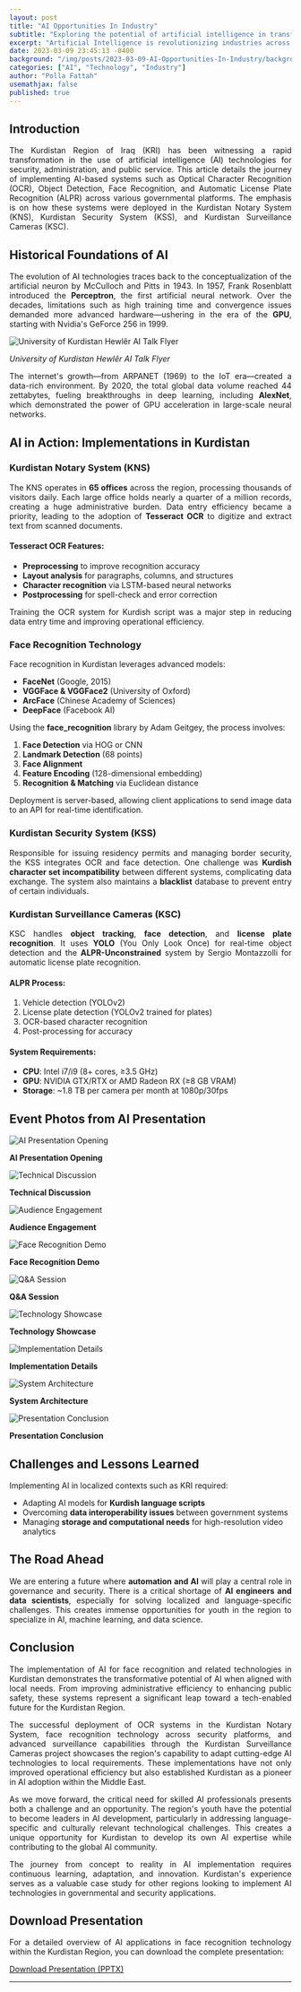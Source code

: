 ```yaml
---
layout: post
title: "AI Opportunities In Industry"
subtitle: "Exploring the potential of artificial intelligence in transforming industrial processes"
excerpt: "Artificial Intelligence is revolutionizing industries across the globe, and the Kurdistan Region is uniquely positioned to capitalize on these transformative opportunities in manufacturing, oil & gas, and agriculture."
date: 2023-03-09 23:45:13 -0400
background: "/img/posts/2023-03-09-AI-Opportunities-In-Industry/background.jpg"
categories: ["AI", "Technology", "Industry"]
author: "Polla Fattah"
usemathjax: false
published: true
---
```

<style>
  video {
  /* override other styles to make responsive */
  width: 100%    !important;
  height: auto   !important;
}
body p{text-align: justify}
</style>


## Introduction

The Kurdistan Region of Iraq (KRI) has been witnessing a rapid transformation in the use of artificial intelligence (AI) technologies for security, administration, and public service. This article details the journey of implementing AI-based systems such as Optical Character Recognition (OCR), Object Detection, Face Recognition, and Automatic License Plate Recognition (ALPR) across various governmental platforms. The emphasis is on how these systems were deployed in the Kurdistan Notary System (KNS), Kurdistan Security System (KSS), and Kurdistan Surveillance Cameras (KSC).

## Historical Foundations of AI

The evolution of AI technologies traces back to the conceptualization of the artificial neuron by McCulloch and Pitts in 1943. In 1957, Frank Rosenblatt introduced the **Perceptron**, the first artificial neural network. Over the decades, limitations such as high training time and convergence issues demanded more advanced hardware—ushering in the era of the **GPU**, starting with Nvidia's GeForce 256 in 1999.

<div class="text-center my-4">
  <img src="/img/posts/2023-03-09-AI-Opportunities-In-Industry/UKH-Talk.jpeg" class="img-fluid rounded shadow" alt="University of Kurdistan Hewlêr AI Talk Flyer" style="max-width: 500px;">
  <p class="mt-2 text-muted"><em>University of Kurdistan Hewlêr AI Talk Flyer</em></p>
</div>

The internet's growth—from ARPANET (1969) to the IoT era—created a data-rich environment. By 2020, the total global data volume reached 44 zettabytes, fueling breakthroughs in deep learning, including **AlexNet**, which demonstrated the power of GPU acceleration in large-scale neural networks.

## AI in Action: Implementations in Kurdistan

### Kurdistan Notary System (KNS)

The KNS operates in **65 offices** across the region, processing thousands of visitors daily. Each large office holds nearly a quarter of a million records, creating a huge administrative burden. Data entry efficiency became a priority, leading to the adoption of **Tesseract OCR** to digitize and extract text from scanned documents.

#### Tesseract OCR Features:
- **Preprocessing** to improve recognition accuracy
- **Layout analysis** for paragraphs, columns, and structures
- **Character recognition** via LSTM-based neural networks
- **Postprocessing** for spell-check and error correction

Training the OCR system for Kurdish script was a major step in reducing data entry time and improving operational efficiency.

### Face Recognition Technology

Face recognition in Kurdistan leverages advanced models:
- **FaceNet** (Google, 2015)
- **VGGFace & VGGFace2** (University of Oxford)
- **ArcFace** (Chinese Academy of Sciences)
- **DeepFace** (Facebook AI)

Using the **face_recognition** library by Adam Geitgey, the process involves:
1. **Face Detection** via HOG or CNN
2. **Landmark Detection** (68 points)
3. **Face Alignment**
4. **Feature Encoding** (128-dimensional embedding)
5. **Recognition & Matching** via Euclidean distance

Deployment is server-based, allowing client applications to send image data to an API for real-time identification.

### Kurdistan Security System (KSS)

Responsible for issuing residency permits and managing border security, the KSS integrates OCR and face detection. One challenge was **Kurdish character set incompatibility** between different systems, complicating data exchange. The system also maintains a **blacklist** database to prevent entry of certain individuals.

### Kurdistan Surveillance Cameras (KSC)

KSC handles **object tracking**, **face detection**, and **license plate recognition**. It uses **YOLO** (You Only Look Once) for real-time object detection and the **ALPR-Unconstrained** system by Sergio Montazzolli for automatic license plate recognition.

#### ALPR Process:
1. Vehicle detection (YOLOv2)
2. License plate detection (YOLOv2 trained for plates)
3. OCR-based character recognition
4. Post-processing for accuracy

#### System Requirements:
- **CPU**: Intel i7/i9 (8+ cores, ≥3.5 GHz)
- **GPU**: NVIDIA GTX/RTX or AMD Radeon RX (≥8 GB VRAM)
- **Storage**: ~1.8 TB per camera per month at 1080p/30fps

## Event Photos from AI Presentation

<div class="container-fluid my-5">
  <div class="row g-2 g-md-3">
    <div class="col-6 col-md-4">
      <div class="text-center">
        <img src="/img/posts/2023-03-09-AI-Opportunities-In-Industry/DSCF4271.jpg" class="img-fluid rounded shadow" alt="AI Presentation Opening">
        <p class="mt-2 small"><strong>AI Presentation Opening</strong></p>
      </div>
    </div>
    <div class="col-6 col-md-4">
      <div class="text-center">
        <img src="/img/posts/2023-03-09-AI-Opportunities-In-Industry/DSCF4279.jpg" class="img-fluid rounded shadow" alt="Technical Discussion">
        <p class="mt-2 small"><strong>Technical Discussion</strong></p>
      </div>
    </div>
    <div class="col-6 col-md-4">
      <div class="text-center">
        <img src="/img/posts/2023-03-09-AI-Opportunities-In-Industry/DSCF4281.jpg" class="img-fluid rounded shadow" alt="Audience Engagement">
        <p class="mt-2 small"><strong>Audience Engagement</strong></p>
      </div>
    </div>
    <div class="col-6 col-md-4">
      <div class="text-center">
        <img src="/img/posts/2023-03-09-AI-Opportunities-In-Industry/DSCF4335.jpg" class="img-fluid rounded shadow" alt="Face Recognition Demo">
        <p class="mt-2 small"><strong>Face Recognition Demo</strong></p>
      </div>
    </div>
    <div class="col-6 col-md-4">
      <div class="text-center">
        <img src="/img/posts/2023-03-09-AI-Opportunities-In-Industry/DSCF4400.jpg" class="img-fluid rounded shadow" alt="Q&A Session">
        <p class="mt-2 small"><strong>Q&A Session</strong></p>
      </div>
    </div>
    <div class="col-6 col-md-4">
      <div class="text-center">
        <img src="/img/posts/2023-03-09-AI-Opportunities-In-Industry/DSCF4440.jpg" class="img-fluid rounded shadow" alt="Technology Showcase">
        <p class="mt-2 small"><strong>Technology Showcase</strong></p>
      </div>
    </div>
    <div class="col-6 col-md-4">
      <div class="text-center">
        <img src="/img/posts/2023-03-09-AI-Opportunities-In-Industry/DSCF4473.jpg" class="img-fluid rounded shadow" alt="Implementation Details">
        <p class="mt-2 small"><strong>Implementation Details</strong></p>
      </div>
    </div>
    <div class="col-6 col-md-4">
      <div class="text-center">
        <img src="/img/posts/2023-03-09-AI-Opportunities-In-Industry/DSCF4477.jpg" class="img-fluid rounded shadow" alt="System Architecture">
        <p class="mt-2 small"><strong>System Architecture</strong></p>
      </div>
    </div>
    <div class="col-6 col-md-4">
        <div class="text-center">
          <img src="/img/posts/2023-03-09-AI-Opportunities-In-Industry/DSCF4498.jpg" class="img-fluid rounded shadow" alt="Presentation Conclusion">
          <p class="mt-2 small"><strong>Presentation Conclusion</strong></p>
        </div>
      </div>
  </div>
</div>

## Challenges and Lessons Learned

Implementing AI in localized contexts such as KRI required:
- Adapting AI models for **Kurdish language scripts**
- Overcoming **data interoperability issues** between government systems
- Managing **storage and computational needs** for high-resolution video analytics

## The Road Ahead

We are entering a future where **automation and AI** will play a central role in governance and security. There is a critical shortage of **AI engineers and data scientists**, especially for solving localized and language-specific challenges. This creates immense opportunities for youth in the region to specialize in AI, machine learning, and data science.

## Conclusion

The implementation of AI for face recognition and related technologies in Kurdistan demonstrates the transformative potential of AI when aligned with local needs. From improving administrative efficiency to enhancing public safety, these systems represent a significant leap toward a tech-enabled future for the Kurdistan Region.

The successful deployment of OCR systems in the Kurdistan Notary System, face recognition technology across security platforms, and advanced surveillance capabilities through the Kurdistan Surveillance Cameras project showcases the region's capability to adapt cutting-edge AI technologies to local requirements. These implementations have not only improved operational efficiency but also established Kurdistan as a pioneer in AI adoption within the Middle East.

As we move forward, the critical need for skilled AI professionals presents both a challenge and an opportunity. The region's youth have the potential to become leaders in AI development, particularly in addressing language-specific and culturally relevant technological challenges. This creates a unique opportunity for Kurdistan to develop its own AI expertise while contributing to the global AI community.

The journey from concept to reality in AI implementation requires continuous learning, adaptation, and innovation. Kurdistan's experience serves as a valuable case study for other regions looking to implement AI technologies in governmental and security applications.

## Download Presentation

For a detailed overview of AI applications in face recognition technology within the Kurdistan Region, you can download the complete presentation:

<div class="text-center my-4">
  <a href="/img/posts/2023-03-09-AI-Opportunities-In-Industry/Utilizing AI for Face Recognition in KRG.pptx" 
     class="download-btn" 
     download="Utilizing AI for Face Recognition in KRG.pptx">
    <i class="fas fa-download me-2"></i>Download Presentation (PPTX)
  </a>
</div>

---

